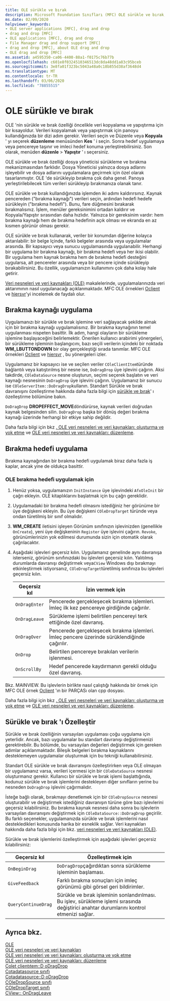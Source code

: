 ```yaml
---
title: OLE sürükle ve bırak
description: Microsoft Foundation Sınıfları (MFC) OLE sürükle ve bırak, bırakma kaynağı uygulama, bırakma hedefi ve sürükleme ve bırakmayı özelleştirme hakkında genel bakış.
ms.date: 02/09/2020
helpviewer_keywords:
- OLE server applications [MFC], drag and drop
- drag and drop [MFC]
- OLE applications [MFC], drag and drop
- File Manager drag and drop support [MFC]
- drag and drop [MFC], about OLE drag and drop
- OLE drag and drop [MFC]
ms.assetid: a4595350-ca06-4400-88a1-f0175c76b77b
ms.openlocfilehash: c601e8f0324510346513dc8da48dd1a83c95bceb
ms.sourcegitcommit: 3e8fa01f323bc5043a48a0c18b855d38af3648d4
ms.translationtype: MT
ms.contentlocale: tr-TR
ms.lasthandoff: 03/06/2020
ms.locfileid: "78855515"
---
```

# <a name="ole-drag-and-drop"></a>OLE sürükle ve bırak

OLE 'nin sürükle ve bırak özelliği öncelikle veri kopyalama ve yapıştırma için bir kısayoldur. Verileri kopyalamak veya yapıştırmak için panoyu kullandığınızda bir dizi adım gerekir. Verileri seçin ve Düzenle veya **Kopyala** ' yı seçerek **düzenleme** menüsünden **Kes** ' i seçin. Sonra hedef uygulamaya veya pencereye taşınır ve imleci hedef konuma yerleştirebilirsiniz. Son olarak, menüden **düzenle** > **Yapıştır** ' ı seçersiniz.

OLE sürükle ve bırak özelliği dosya yöneticisi sürükleme ve bırakma mekanizmasından farklıdır. Dosya Yöneticisi yalnızca dosya adlarını işleyebilir ve dosya adlarını uygulamalara geçirmek için özel olarak tasarlanmıştır. OLE 'de sürükleyip bırakma çok daha genel. Panoya yerleştirilebilecek tüm verileri sürükleyip bırakmanıza olanak tanır.

OLE sürükle ve bırak kullandığınızda işlemden iki adımı kaldırırsınız. Kaynak pencereden ("bırakma kaynağı") verileri seçin, ardından hedefi hedefe sürükleyin ("bırakma hedefi"). Bunu, fare düğmesini bırakarak bırakmalısınız. İşlem, menüler gereksinimini ortadan kaldırır ve Kopyala/Yapıştır sırasından daha hızlıdır. Yalnızca bir gereksinim vardır: hem bırakma kaynağı hem de bırakma hedefinin açık olması ve ekranda en az kısmen görünür olması gerekir.

OLE sürükle ve bırak kullanarak, veriler bir konumdan diğerine kolayca aktarılabilir: bir belge Içinde, farklı belgeler arasında veya uygulamalar arasında. Bir kapsayıcı veya sunucu uygulamasında uygulanabilir. Herhangi bir uygulama bir bırakma kaynağı, bir bırakma hedefi veya her ikisi olabilir. Bir uygulama hem kaynak bırakma hem de bırakma hedefi desteğini uygularsa, alt pencereler arasında veya bir pencere içinde sürükleyip bırakabilirsiniz. Bu özellik, uygulamanızın kullanımını çok daha kolay hale getirir.

[Veri nesneleri ve veri kaynakları (OLE)](../mfc/data-objects-and-data-sources-ole.md) makalelerinde, uygulamalarınızda veri aktarımının nasıl uygulanacağı açıklanmaktadır. MFC OLE örnekleri [Oclient](../overview/visual-cpp-samples.md) ve [hiersvr](../overview/visual-cpp-samples.md)'yi incelemek de faydalı olur.

## <a name="implement-a-drop-source"></a>Bırakma kaynağı uygulama

Uygulamanızı bir sürükle ve bırak işlemine veri sağlayacak şekilde almak için bir bırakma kaynağı uygulamalısınız. Bir bırakma kaynağının temel uygulanması nispeten basittir. İlk adım, hangi olayların bir sürükleme işlemine başlayaceğini belirlemektir. Önerilen kullanıcı arabirimi yönergeleri, bir sürükleme işleminin başlangıcını, bazı seçili verilerin içindeki bir noktada **WM_LBUTTONDOWN** bir olay gerçekleştiği sırada tanımlar. MFC OLE örnekleri [Oclient](../overview/visual-cpp-samples.md) ve [hiersvr](../overview/visual-cpp-samples.md) , bu yönergeleri izler.

Uygulamanız bir kapsayıcı ise ve seçilen veriler `COleClientItem`türünde bağlantılı veya katıştırılmış bir nesne ise, `DoDragDrop` üye işlevini çağırın. Aksi takdirde, `COleDataSource` nesne oluşturun, seçimi seçerek başlatın ve veri kaynağı nesnesinin `DoDragDrop` üye işlevini çağırın. Uygulamanız bir sunucu ise `COleServerItem::DoDragDrop`kullanın. Standart Sürükle ve bırak davranışını özelleştirme hakkında daha fazla bilgi için [sürükle ve bırak](#customize-drag-and-drop)' ı özelleştirme bölümüne bakın.

`DoDragDrop` **DROPEFFECT_MOVE**döndürürse, kaynak verileri doğrudan kaynak belgesinden silin. `DoDragDrop` başka bir dönüş değeri bırakma kaynağı üzerinde herhangi bir etkiye sahip değildir.

Daha fazla bilgi için bkz [. OLE veri nesneleri ve veri kaynakları: oluşturma ve yok etme](../mfc/data-objects-and-data-sources-creation-and-destruction.md) ve [OLE veri nesneleri ve veri kaynakları: düzenleme](../mfc/data-objects-and-data-sources-manipulation.md)\.

## <a name="implement-a-drop-target"></a>Bırakma hedefi uygulama

Bırakma kaynağından bir bırakma hedefi uygulamak biraz daha fazla iş kaplar, ancak yine de oldukça basittir.

### <a name="to-implement-an-ole-drop-target"></a>OLE bırakma hedefi uygulamak için

1. Henüz yoksa, uygulamanızın `InitInstance` üye işlevindeki `AfxOleInit` bir çağrı ekleyin. OLE kitaplıklarını başlatmak için bu çağrı gereklidir.

1. Uygulamadaki bir bırakma hedefi olmasını istediğiniz her görünüme bir üye değişkeni ekleyin. Bu üye değişkeni `COleDropTarget` türünde veya ondan türetilmiş bir sınıf olmalıdır.

1. **WM_CREATE** iletisini işleyen Görünüm sınıfınızın işlevinizden (genellikle `OnCreate`), yeni üye değişkeninin `Register` üye işlevini çağırın. `Revoke`, görünümlerinizin yok edilmesi durumunda sizin için otomatik olarak çağrılacaktır.

1. Aşağıdaki işlevleri geçersiz kılın. Uygulamanız genelinde aynı davranışa isterseniz, görünüm sınıfınızdaki bu işlevleri geçersiz kılın. Yalıtılmış durumlarda davranışı değiştirmek veya`CView` Windows dışı bırakmayı etkinleştirmek istiyorsanız, `COleDropTarget`türetilmiş sınıfınıza bu işlevleri geçersiz kılın.

   | Geçersiz kıl | İzin vermek için |
   | -------- | -------- |
   | `OnDragEnter` | Pencerede gerçekleşecek bırakma işlemleri. İmleç ilk kez pencereye girdiğinde çağırılır. |
   | `OnDragLeave` | Sürükleme işlemi belirtilen pencereyi terk ettiğinde özel davranış. |
   | `OnDragOver` | Pencerede gerçekleşecek bırakma işlemleri. İmleç pencere üzerinde sürüklendiğinde çağırılır. |
   | `OnDrop` | Belirtilen pencereye bırakılan verilerin işlenmesi. |
   | `OnScrollBy` | Hedef pencerede kaydırmanın gerekli olduğu özel davranış. |

Bkz. MAINVIEW. Bu işlevlerin birlikte nasıl çalıştığı hakkında bir örnek için MFC OLE örnek [Oclient](../overview/visual-cpp-samples.md) 'ın bir PARÇASı olan cpp dosyası.

Daha fazla bilgi için bkz [. OLE veri nesneleri ve veri kaynakları: oluşturma ve yok etme](../mfc/data-objects-and-data-sources-creation-and-destruction.md) ve [OLE veri nesneleri ve veri kaynakları: düzenleme](../mfc/data-objects-and-data-sources-manipulation.md)\.

## <a name="customize-drag-and-drop"></a>Sürükle ve bırak 'ı Özelleştir

Sürükle ve bırak özelliğinin varsayılan uygulaması çoğu uygulama için yeterlidir. Ancak, bazı uygulamalar bu standart davranışı değiştirmenizi gerektirebilir. Bu bölümde, bu varsayılan değerleri değiştirmek için gereken adımlar açıklanmaktadır. Bileşik belgeleri bırakma kaynaklarını desteklemeyen uygulamalar oluşturmak için bu tekniği kullanabilirsiniz.

Standart OLE sürükle ve bırak davranışını özelleştirirken veya OLE olmayan bir uygulamanız varsa, verileri içermesi için bir `COleDataSource` nesnesi oluşturmanız gerekir. Kullanıcı bir sürükle ve bırak işlemi başlattığında, kodunuz sürükle ve bırak işlemlerini destekleyen diğer sınıfların yerine bu nesneden `DoDragDrop` işlevini çağırmalıdır.

İsteğe bağlı olarak, bırakmayı denetlemek için bir `COleDropSource` nesnesi oluşturabilir ve değiştirmek istediğiniz davranışın türüne göre bazı işlevlerini geçersiz kılabilirsiniz. Bu bırakma kaynak nesnesi daha sonra bu işlevlerin varsayılan davranışını değiştirmek için `COleDataSource::DoDragDrop` geçirilir. Bu farklı seçenekler, uygulamanızda sürükle ve bırak işlemlerini nasıl destekledikleri konusunda harika bir esneklik sağlar. Veri kaynakları hakkında daha fazla bilgi için bkz. [veri nesneleri ve veri kaynakları (OLE)](../mfc/data-objects-and-data-sources-ole.md).

Sürükle ve bırak işlemlerini özelleştirmek için aşağıdaki işlevleri geçersiz kılabilirsiniz:

| Geçersiz kıl | Özelleştirmek için |
| -------- | ------------ |
| `OnBeginDrag` | `DoDragDrop`çağırdıktan sonra sürükleme işleminin başlaması. |
| `GiveFeedback` | Farklı bırakma sonuçları için imleç görünümü gibi görsel geri bildirimler. |
| `QueryContinueDrag` | Sürükle ve bırak işleminin sonlandırılması. Bu işlev, sürükleme işlemi sırasında değiştirici anahtar durumlarını kontrol etmenizi sağlar. |

## <a name="see-also"></a>Ayrıca bkz.

[OLE](../mfc/ole-in-mfc.md)\
[OLE veri nesneleri ve veri kaynakları](../mfc/data-objects-and-data-sources-ole.md)\
[OLE veri nesneleri ve veri kaynakları: oluşturma ve yok etme](../mfc/data-objects-and-data-sources-creation-and-destruction.md)\
[OLE veri nesneleri ve veri kaynakları: düzenleme](../mfc/data-objects-and-data-sources-manipulation.md)\
[Colet clientıtem::D oDragDrop](../mfc/reference/coleclientitem-class.md#dodragdrop)\
[Cotadatasource sınıfı](../mfc/reference/coledatasource-class.md)\
[Cotadatasource::D oDragDrop](../mfc/reference/coledatasource-class.md#dodragdrop)\
[COleDropSource sınıfı](../mfc/reference/coledropsource-class.md)\
[COleDropTarget sınıfı](../mfc/reference/coledroptarget-class.md)\
[CView:: OnDragLeave](../mfc/reference/cview-class.md#ondragleave)
